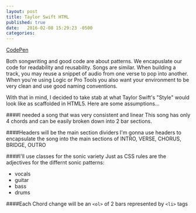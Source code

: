```yaml
---
layout: post
title: Taylor Swift HTML
published: true
date:   2016-02-08 15:29:23 -0500
categories:
---
```

[CodePen](http://codepen.io/marcwright/pen/XdWVrG)

Both songwriting and good code are about patterns. We encapuslate our code for readability and reusability. Songs are similar. When building a track, you may reuse a snippet of audio from one verse to pop into another. When you're using Logic or Pro Tools you also want your environment to be very clean and use good naming conventions. 

With that in mind, I decided to take stab at what Taylor Swift's "Style" would look like as scaffolded in HTML5. Here are some assumptions...

####I needed a song that was very consistent and linear
This song has only 4 chords and can be easily broken down into 2 bar sections. 

####Headers will be the main section dividers
I'm gonna use headers to encapsulate the song into the main sections of INTRO, VERSE, CHORUS, BRIDGE, OUTRO

####I'll use classes for the sonic variety
Just as CSS rules are the adjectives for the differnt sonic patterns:
  - vocals
  - guitar
  - bass
  - drums

####Each Chord change will be an `<ol>` of 2 bars represented by `<li>` tags



